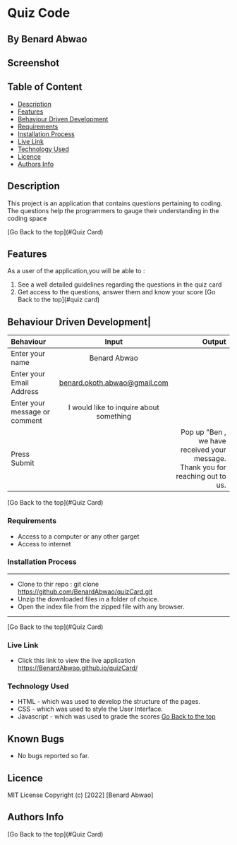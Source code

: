 # Quiz Code
 ## By Benard Abwao
## Screenshot

 ## Table of Content
 - [Description](#description)
 - [Features](#features)
 - [Behaviour Driven Development](#Behaviour-Driven-Development)
 - [Requirements](#requirements)
 - [Installation Process](#installation-Process)
 - [Live Link](#Live-Link)
 - [Technology  Used](#technology-Used)
 - [Licence](#licence)
 - [Authors Info](#Authors-Info)
 ## Description
 <p>This project is an application that contains questions pertaining to coding. The questions help the programmers to gauge their understanding in the coding space</p>
[Go Back to the top](#Quiz Card)

## Features
As a user of the application,you will be able to :
1. See a well detailed guidelines regarding the questions in the quiz card
1. Get access to the questions, answer them and know your score
[Go Back to the top](#quiz card)

## Behaviour Driven Development|
| Behaviour      | Input        | Output       |
| :------------- | :----------: | -----------: |
|  Enter your name  |   Benard Abwao |     |
| Enter your Email Address  | benard.okoth.abwao@gmail.com |   |
| Enter your message or comment   |  I would like to inquire about something     |     |
| Press Submit|     |Pop up "Ben , we have received your message. Thank you for reaching out to us.|
[Go Back to the top](#Quiz Card)
 ###  Requirements
 * Access to  a computer or any other garget
 * Access to internet
 ### Installation Process
 ****
* Clone to thir repo : git clone https://github.com/BenardAbwao/quizCard.git
* Unzip the downloaded files in a folder of choice.
* Open the index file from the zipped file with any browser.
 ****
 [Go Back to the top](#Quiz Card)
### Live Link
- Click this link to view the live application https://BenardAbwao.github.io/quizCard/
### Technology  Used
* HTML - which was used to develop the structure of the pages.
* CSS - which was used to style the User Interface.
* Javascript - which was used to grade the scores
[Go Back to the top](#delani-studio)
## Known Bugs
* No bugs reported so far.
## Licence
MIT License
Copyright (c) [2022] [Benard Abwao]


## Authors Info



[Go Back to the top](#Quiz Card)

